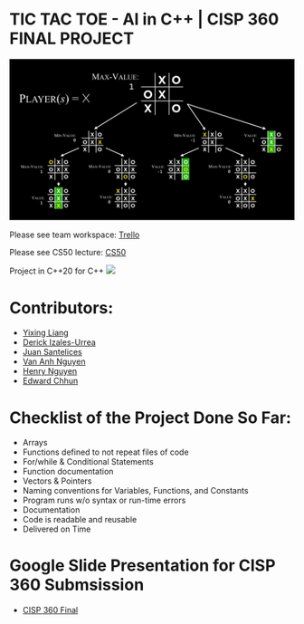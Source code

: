 # TIC TAC TOE - AI in C++ | CISP 360 FINAL PROJECT

![](image/minimax_tictactoe.png)

Please see team workspace: [Trello](https://trello.com/invite/b/bnEfUOxn/ATTI8b2bb7350095619660381c16bf5b4e535E7570AF/cisp-360-final-project)

Please see CS50 lecture:  [CS50](https://www.youtube.com/watch?v=gR8QvFmNuLE&list=PLhQjrBD2T381PopUTYtMSstgk-hsTGkVmhttps://www.youtube.com/watch?v=gR8QvFmNuLE&list=PLhQjrBD2T381PopUTYtMSstgk-hsTGkVm)

Project in C++20 for C++
![](image/cpp_logp.png)

# Contributors:   
- [Yixing Liang](w2056162@apps.losrios.edu)                                  
- [Derick Izales-Urrea](w1787823@apps.losrios.edu)
- [Juan Santelices](W1952578@apps.losrios.edu)
- [Van Anh Nguyen](W1949467@apps.losrios.edu)
- [Henry Nguyen](W1769259@apps.losrios.edu) 
- [Edward Chhun](w2056162@apps.losrios.edu)

# Checklist of the Project Done So Far: 
+ Arrays
+ Functions defined to not repeat files of code 
+ For/while & Conditional Statements
+ Function documentation
+ Vectors & Pointers
+ Naming conventions for Variables, Functions, and Constants
+ Program runs w/o syntax or run-time errors
+ Documentation
+ Code is readable and reusable
+ Delivered on Time


# Google Slide Presentation for CISP 360 Submsission
- [CISP 360 Final](https://docs.google.com/presentation/d/1pIOxqli6Gw1mmLd_bD1bYUhRY7HSrOxTaMTRq_N9rUU/edit?usp=sharing)
